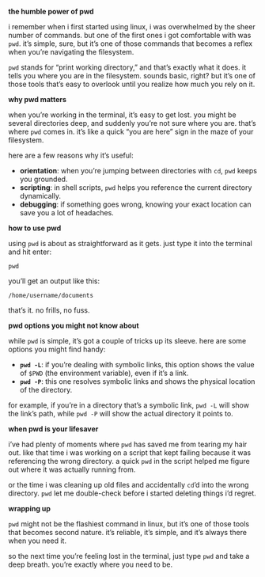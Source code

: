 **the humble power of pwd**

i remember when i first started using linux, i was overwhelmed by the sheer number of commands. but one of the first ones i got comfortable with was `pwd`. it’s simple, sure, but it’s one of those commands that becomes a reflex when you’re navigating the filesystem.

`pwd` stands for “print working directory,” and that’s exactly what it does. it tells you where you are in the filesystem. sounds basic, right? but it’s one of those tools that’s easy to overlook until you realize how much you rely on it.

**why pwd matters**

when you’re working in the terminal, it’s easy to get lost. you might be several directories deep, and suddenly you’re not sure where you are. that’s where `pwd` comes in. it’s like a quick “you are here” sign in the maze of your filesystem.

here are a few reasons why it’s useful:

- **orientation**: when you’re jumping between directories with `cd`, `pwd` keeps you grounded.
- **scripting**: in shell scripts, `pwd` helps you reference the current directory dynamically.
- **debugging**: if something goes wrong, knowing your exact location can save you a lot of headaches.

**how to use pwd**

using `pwd` is about as straightforward as it gets. just type it into the terminal and hit enter:

```
pwd
```

you’ll get an output like this:

```
/home/username/documents
```

that’s it. no frills, no fuss.

**pwd options you might not know about**

while `pwd` is simple, it’s got a couple of tricks up its sleeve. here are some options you might find handy:

- **`pwd -L`**: if you’re dealing with symbolic links, this option shows the value of `$PWD` (the environment variable), even if it’s a link.
- **`pwd -P`**: this one resolves symbolic links and shows the physical location of the directory.

for example, if you’re in a directory that’s a symbolic link, `pwd -L` will show the link’s path, while `pwd -P` will show the actual directory it points to.

**when pwd is your lifesaver**

i’ve had plenty of moments where `pwd` has saved me from tearing my hair out. like that time i was working on a script that kept failing because it was referencing the wrong directory. a quick `pwd` in the script helped me figure out where it was actually running from.

or the time i was cleaning up old files and accidentally `cd`’d into the wrong directory. `pwd` let me double-check before i started deleting things i’d regret.

**wrapping up**

`pwd` might not be the flashiest command in linux, but it’s one of those tools that becomes second nature. it’s reliable, it’s simple, and it’s always there when you need it.

so the next time you’re feeling lost in the terminal, just type `pwd` and take a deep breath. you’re exactly where you need to be.
